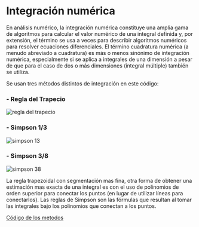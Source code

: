 # Integración numérica

En análisis numérico, la integración numérica constituye una amplia gama de algoritmos para calcular el valor numérico de una integral definida y, por extensión, el término se usa a veces para describir algoritmos numéricos para resolver ecuaciones diferenciales. El término cuadratura numérica (a menudo abreviado a cuadratura) es más o menos sinónimo de integración numérica, especialmente si se aplica a integrales de una dimensión a pesar de que para el caso de dos o más dimensiones (integral múltiple) también se utiliza.

Se usan tres métodos distintos de integración en este código:

### - Regla del Trapecio

![regla del trapecio](https://user-images.githubusercontent.com/42184192/48984565-b6714b80-f0c2-11e8-983e-3f0f1f01fab0.jpg)

### - Simpson 1/3

![simpson 13](https://user-images.githubusercontent.com/42184192/48984574-ca1cb200-f0c2-11e8-8af2-b49ec30e2af5.JPG)

### - Simpson 3/8

![simpson 38](https://user-images.githubusercontent.com/42184192/48984569-bcffc300-f0c2-11e8-887d-676afbf5fe0d.JPG)


La regla trapezoidal con segmentación mas fina, otra forma de obtener una estimación mas exacta de una integral es con el uso de polinomios de orden superior para conectar los puntos (en lugar de utilizar líneas para conectarlos). Las reglas de Simpson son las fórmulas que resultan al tomar las integrales bajo los polinomios que conectan a los puntos.

[Código de los metodos](https://github.com/Azazyro/Metodos-Numericos-/blob/master/Integracion%20Numerica/Codigo%20de%20Integracion%20Numerica.py)
